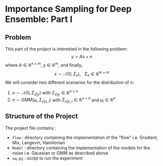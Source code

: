 # Importance Sampling for Deep Ensemble: Part I

## Problem

This part of the project is interested in the following problem:
$$
y = Ax + n
$$
where $A \in \mathbb{R}^{n \times m},~ y \in \mathbb{R}^m$, and finally,
$$
x \sim \mathcal{N}(0, \Sigma_{x}), ~~~ \Sigma_{x} \in \mathbb{R}^{m \times m}
$$
We will consider two different scenarios for the distribution of $n$:
1. $n \sim \mathcal{N}(0, \Sigma_{x|y})$ with $\Sigma_{x|y} \in \mathbb{R}^{n \times n}$
2. $n \sim GMM(\mu_i, \Sigma_{y|x, i})$ with $\Sigma_{x|y, i} \in \mathbb{R}^{n \times n}$ and $\mu_i \in \mathbb{R}^n$

## Structure of the Project
The project file contains :
* `flow` : directory containing the implementation of the "flow" i.e. Gradient, Mix, Langevin, Hamilonian
* `Model` : directory containing the implementation of the models for the noise i.e. Gaussian or GMM as described above
* `uq.py` : script to run the experiment








  








